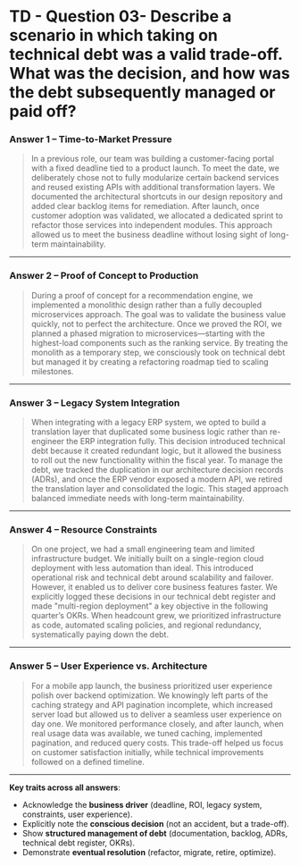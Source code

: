 # TD - Question 03- Describe a scenario in which taking on technical debt was a valid trade-off. What was the decision, and how was the debt subsequently managed or paid off?

### **Answer 1 – Time-to-Market Pressure**

> In a previous role, our team was building a customer-facing portal with a fixed deadline tied to a product launch. To meet the date, we deliberately chose not to fully modularize certain backend services and reused existing APIs with additional transformation layers. We documented the architectural shortcuts in our design repository and added clear backlog items for remediation. After launch, once customer adoption was validated, we allocated a dedicated sprint to refactor those services into independent modules. This approach allowed us to meet the business deadline without losing sight of long-term maintainability.

---

### **Answer 2 – Proof of Concept to Production**

> During a proof of concept for a recommendation engine, we implemented a monolithic design rather than a fully decoupled microservices approach. The goal was to validate the business value quickly, not to perfect the architecture. Once we proved the ROI, we planned a phased migration to microservices—starting with the highest-load components such as the ranking service. By treating the monolith as a temporary step, we consciously took on technical debt but managed it by creating a refactoring roadmap tied to scaling milestones.

---

### **Answer 3 – Legacy System Integration**

> When integrating with a legacy ERP system, we opted to build a translation layer that duplicated some business logic rather than re-engineer the ERP integration fully. This decision introduced technical debt because it created redundant logic, but it allowed the business to roll out the new functionality within the fiscal year. To manage the debt, we tracked the duplication in our architecture decision records (ADRs), and once the ERP vendor exposed a modern API, we retired the translation layer and consolidated the logic. This staged approach balanced immediate needs with long-term maintainability.

---

### **Answer 4 – Resource Constraints**

> On one project, we had a small engineering team and limited infrastructure budget. We initially built on a single-region cloud deployment with less automation than ideal. This introduced operational risk and technical debt around scalability and failover. However, it enabled us to deliver core business features faster. We explicitly logged these decisions in our technical debt register and made "multi-region deployment" a key objective in the following quarter’s OKRs. When headcount grew, we prioritized infrastructure as code, automated scaling policies, and regional redundancy, systematically paying down the debt.

---

### **Answer 5 – User Experience vs. Architecture**

> For a mobile app launch, the business prioritized user experience polish over backend optimization. We knowingly left parts of the caching strategy and API pagination incomplete, which increased server load but allowed us to deliver a seamless user experience on day one. We monitored performance closely, and after launch, when real usage data was available, we tuned caching, implemented pagination, and reduced query costs. This trade-off helped us focus on customer satisfaction initially, while technical improvements followed on a defined timeline.

---

**Key traits across all answers**:

* Acknowledge the **business driver** (deadline, ROI, legacy system, constraints, user experience).
* Explicitly note the **conscious decision** (not an accident, but a trade-off).
* Show **structured management of debt** (documentation, backlog, ADRs, technical debt register, OKRs).
* Demonstrate **eventual resolution** (refactor, migrate, retire, optimize).


